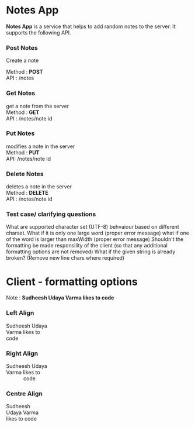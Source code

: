 # Notes App

**Notes App** is a service that helps to add random notes to the server. It supports the following API.

### Post Notes
Create a note

Method : **POST** <br/>
API :  /notes
         
### Get Notes
get a note from the server <br/>
Method : **GET** <br/>
API :    /notes/note id <br/>
  
### Put Notes
modifies a note in the server <br/>
Method : **PUT** <br/>
API:     /notes/note id
  
### Delete Notes
deletes a note in the server <br/>
Method : **DELETE** <br/>
API :    /notes/note id <br/>

### Test case/ clarifying questions
What are supported character set (UTF-8) behvaiour based on different charset.
What if it is only one large word (proper error message)
what if one of the word is larger than maxWidth (proper error message)
Shouldn't the formatting be made responsility of the client (so that any additional formatting options are not removed)
What if the given string is already broken? (Remove new line chars where required)

# Client - formatting options

Note : **Sudheesh Udaya Varma likes to code**

### Left Align
Sudheesh Udaya <br/>
Varma likes to <br/>
code  <br/>

### Right Align
 Sudheesh Udaya <br/>
 Varma likes to <br/>
 &nbsp;&nbsp;&nbsp;&nbsp; &nbsp;&nbsp;&nbsp;&nbsp;&nbsp;&nbsp;&nbsp;code <br/>

### Centre Align
Sudheesh <br/>
Udaya Varma <br/>
likes to code <br/>

